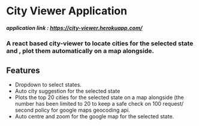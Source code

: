 # City Viewer Application
##### application link : https://city-viewer.herokuapp.com/
### A react based city-viewer to locate cities for the selected state and , plot them automatically on a map alongside.

## Features

* Dropdown to select states.
* Auto city suggestion for the selected state
* Plots the top 20 cities for the selected state on a map alongside (the number has been limited to 20 to keep a safe check on 100 request/ second policy for google maps geocoding api.
* Auto centre and zoom for the google map for the selected state.

